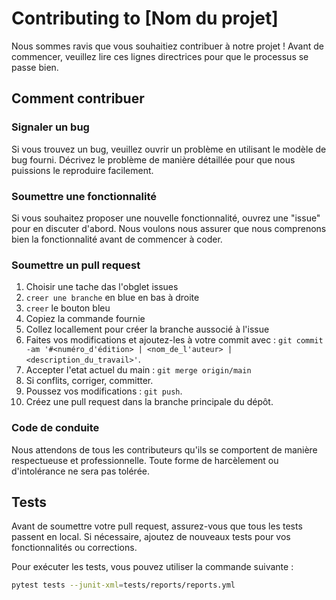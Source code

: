 # Contributing to [Nom du projet]

Nous sommes ravis que vous souhaitiez contribuer à notre projet ! Avant de commencer, veuillez lire ces lignes directrices pour que le processus se passe bien.

## Comment contribuer

### Signaler un bug
Si vous trouvez un bug, veuillez ouvrir un problème en utilisant le modèle de bug fourni. Décrivez le problème de manière détaillée pour que nous puissions le reproduire facilement.

### Soumettre une fonctionnalité
Si vous souhaitez proposer une nouvelle fonctionnalité, ouvrez une "issue" pour en discuter d'abord. Nous voulons nous assurer que nous comprenons bien la fonctionnalité avant de commencer à coder.

### Soumettre un pull request
1. Choisir une tache das l'obglet issues
2. ``creer une branche`` en blue en bas à droite
3. ``creer`` le bouton bleu
4. Copiez la commande fournie
5. Collez locallement pour créer la branche aussocié à l'issue
6. Faites vos modifications et ajoutez-les à votre commit avec : `git commit -am '#<numéro_d'édition> | <nom_de_l'auteur> | <description_du_travail>'`.
7. Accepter l'etat actuel du main : `git merge origin/main`
8. Si conflits, corriger, committer.
9. Poussez vos modifications : `git push`.
10. Créez une pull request dans la branche principale du dépôt.

### Code de conduite
Nous attendons de tous les contributeurs qu'ils se comportent de manière respectueuse et professionnelle. Toute forme de harcèlement ou d'intolérance ne sera pas tolérée.

## Tests
Avant de soumettre votre pull request, assurez-vous que tous les tests passent en local. Si nécessaire, ajoutez de nouveaux tests pour vos fonctionnalités ou corrections.

Pour exécuter les tests, vous pouvez utiliser la commande suivante :
```bash
pytest tests --junit-xml=tests/reports/reports.yml
```
